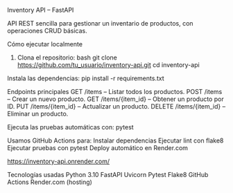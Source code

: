 Inventory API – FastAPI

API REST sencilla para gestionar un inventario de productos, con operaciones CRUD básicas.

Cómo ejecutar localmente

1. Clona el repositorio:
bash
git clone https://github.com/tu_usuario/inventory-api.git
cd inventory-api

Instala las dependencias:
pip install -r requirements.txt

Endpoints principales
GET /items – Listar todos los productos.
POST /items – Crear un nuevo producto.
GET /items/{item_id} – Obtener un producto por ID.
PUT /items/{item_id} – Actualizar un producto.
DELETE /items/{item_id} – Eliminar un producto.

Ejecuta las pruebas automáticas con:
pytest

Usamos GitHub Actions para:
Instalar dependencias
Ejecutar lint con flake8
Ejecutar pruebas con pytest
Deploy automático en Render.com

https://inventory-api.onrender.com/

Tecnologías usadas
Python 3.10
FastAPI
Uvicorn
Pytest
Flake8
GitHub Actions
Render.com (hosting)
